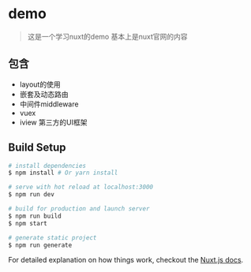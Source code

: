 # demo

> 这是一个学习nuxt的demo
> 基本上是nuxt官网的内容

## 包含
* layout的使用
* 嵌套及动态路由
* 中间件middleware
* vuex
* iview 第三方的UI框架

## Build Setup

``` bash
# install dependencies
$ npm install # Or yarn install

# serve with hot reload at localhost:3000
$ npm run dev

# build for production and launch server
$ npm run build
$ npm start

# generate static project
$ npm run generate
```

For detailed explanation on how things work, checkout the [Nuxt.js docs](https://github.com/nuxt/nuxt.js).
